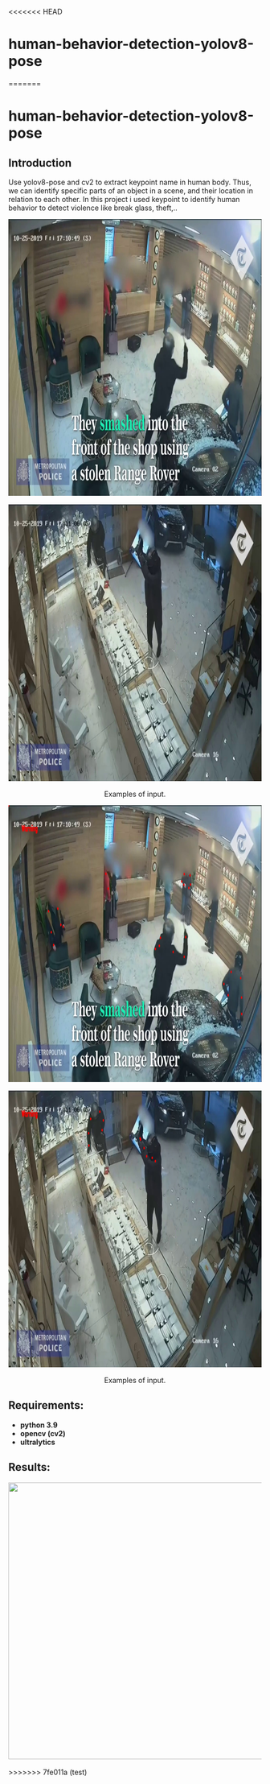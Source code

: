 <<<<<<< HEAD
# human-behavior-detection-yolov8-pose
=======
# human-behavior-detection-yolov8-pose

## Introduction
Use yolov8-pose and cv2 to extract keypoint name in human body. Thus, we can identify specific parts of an object in a scene, and their location in relation to each other. In this project i used keypoint to identify human behavior to detect violence like break glass, theft,..

<p align="center">
  <img width="700" height="550" src=example_input1.jpg>
</p>
<p align="center">
  <img width="700" height="550" src=example_input2.jpg>
</p>
<p align="center">
Examples of input.
</p>
<p align="center">
  <img width="700" height="550" src=output.jpg>
</p>
<p align="center">
  <img width="700" height="550" src=output2.jpg>
</p>
<p align="center">
Examples of input.
</p>

## Requirements: 
- **python 3.9**
- **opencv (cv2)**
- **ultralytics**
## Results: 
<p align="center">
  <img width="700" height="550" src=out_put_1.gif>
</p>
>>>>>>> 7fe011a (test)
